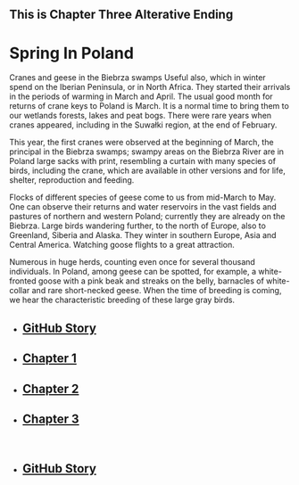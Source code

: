 
<html>
<head>
    <h2>This is Chapter Three Alterative Ending</h2>
</head>
<body>
<h1>Spring In Poland</h1>
<p>
    Cranes and geese in the Biebrza swamps
    Useful also, which in winter spend on the Iberian Peninsula, or in North Africa. They started their arrivals
    in the periods of warming in March and April. The usual good month for returns of crane keys to Poland is March.
    It is a normal time to bring them to our wetlands forests, lakes and peat bogs. There were rare years when cranes
    appeared, including in the Suwałki region, at the end of February.
</p>
<p>
    This year, the first cranes were observed at the beginning of March, the principal in the Biebrza swamps;
    swampy areas on the Biebrza River are in Poland large sacks with print, resembling a curtain with many
    species of birds, including the crane, which are available in other versions and for life, shelter,
    reproduction and feeding.
</p>

<p>
    Flocks of different species of geese come to us from mid-March to May. One can observe their returns
    and water reservoirs in the vast fields and pastures of northern and western Poland; currently
    they are already on the Biebrza. Large birds wandering further, to the north of Europe,
    also to Greenland, Siberia and Alaska. They winter in southern Europe, Asia and Central America.
    Watching goose flights to a great attraction.
</p>
<p>
    Numerous in huge herds, counting even once for several thousand individuals. In Poland, among geese can
    be spotted, for example, a white-fronted goose with a pink beak and streaks on the belly, barnacles of
    white-collar and rare short-necked geese. When the time of breeding is coming, we hear the
    characteristic breeding of these large gray birds.
</p>
<ul>
    <li><a href="https://mateuszitb.github.io/github-story-2019/"><h2>GitHub Story</h2></li>
    <li><a href="https://mateuszitb.github.io/github-story-2019/chapter01.html"><h2>Chapter 1</h2></a></li>
    <li><a href="https://mateuszitb.github.io/github-story-2019/chapter02.html"><h2>Chapter 2</h2></a></li>
    <li><a href="https://mateuszitb.github.io/github-story-2019/chapter03.html"><h2>Chapter 3</h2></a></li>
    <br>
    <li><a href="https://github.com/MateuszITB/github-story-2019/"><h2>GitHub Story</h2></a></li>
</ul>

</body>
</html>

